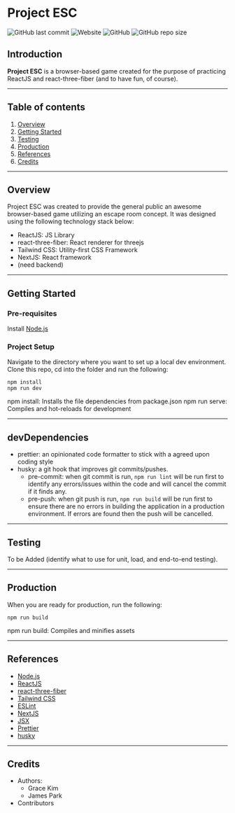 # Project ESC

![GitHub last commit](https://img.shields.io/github/last-commit/parkj009/project-esc?logo=Github&style=plastic)
![Website](https://img.shields.io/website?down_message=offline&style=plastic&up_color=green&url=https%3A%2F%2Fprojectesc.io)
![GitHub](https://img.shields.io/github/license/parkj009/project-esc?style=plastic)
![GitHub repo size](https://img.shields.io/github/repo-size/parkj009/project-esc?style=plastic)

## Introduction

**Project ESC** is a browser-based game created for the purpose of practicing ReactJS and react-three-fiber (and to have fun, of course).

---

## Table of contents

1. [Overview](#overview)
2. [Getting Started](#getting-started)
3. [Testing](#testing)
4. [Production](#production)
5. [References](#references)
6. [Credits](#credits)

---

## Overview

Project ESC was created to provide the general public an awesome browser-based game utilizing an escape room concept. It was designed using the following technology stack below:

- ReactJS: JS Library
- react-three-fiber: React renderer for threejs
- Tailwind CSS: Utility-first CSS Framework
- NextJS: React framework
- (need backend)

---

## Getting Started

### Pre-requisites

Install [Node.js](https://nodejs.org/en/)

### Project Setup

Navigate to the directory where you want to set up a local dev environment. Clone this repo, cd into the folder and run the following:

```
npm install
npm run dev
```

npm install: Installs the file dependencies from package.json
npm run serve: Compiles and hot-reloads for development

---

## devDependencies

- prettier: an opinionated code formatter to stick with a agreed upon coding style
- husky: a git hook that improves git commits/pushes.
  - pre-commit: when git commit is run, `npm run lint` will be run first to identify any errors/issues within the code and will cancel the commit if it finds any.
  - pre-push: when git push is run, `npm run build` will be run first to ensure there are no errors in building the application in a production environment. If errors are found then the push will be cancelled.

---

## Testing

To be Added (identify what to use for unit, load, and end-to-end testing).

---

## Production

When you are ready for production, run the following:

```
npm run build
```

npm run build: Compiles and minifies assets

---

## References

- [Node.js](https://nodejs.org/en/about/)
- [ReactJS](https://reactjs.org/)
- [react-three-fiber](https://github.com/pmndrs/react-three-fiber)
- [Tailwind CSS](https://tailwindcss.com/)
- [ESLint](https://eslint.org/)
- [NextJS](https://nextjs.org/learn/foundations/about-nextjs/what-is-nextjs)
- [JSX](https://reactjs.org/docs/introducing-jsx.html)
- [Prettier](https://prettier.io/)
- [husky](https://github.com/typicode/husky)

---

## Credits

- Authors:
  - Grace Kim
  - James Park
- Contributors
